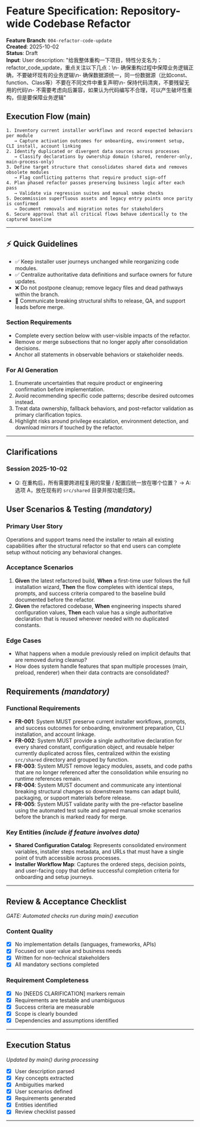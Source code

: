# Feature Specification: Repository-wide Codebase Refactor

**Feature Branch**: `004-refactor-code-update`  
**Created**: 2025-10-02  
**Status**: Draft  
**Input**: User description: "给我整体重构一下项目，特性分支名为：refactor_code_update，重点关注以下几点：\n- 确保重构过程中保障业务逻辑正确，不要破坏现有的业务逻辑\n- 确保数据源统一，同一份数据源（比如const、function、Class等）不要在不同文件中重复声明\n- 保持代码清爽，不要残留无用的代码\n- 不需要考虑向后兼容，如果认为代码编写不合理，可以产生破坏性重构，但是要保障业务逻辑"

## Execution Flow (main)
```
1. Inventory current installer workflows and record expected behaviors per module
   → Capture activation outcomes for onboarding, environment setup, CLI install, account linking
2. Identify duplicated or divergent data sources across processes
   → Classify declarations by ownership domain (shared, renderer-only, main-process-only)
3. Define target structure that consolidates shared data and removes obsolete modules
   → Flag conflicting patterns that require product sign-off
4. Plan phased refactor passes preserving business logic after each pass
   → Validate via regression suites and manual smoke checks
5. Decommission superfluous assets and legacy entry points once parity is confirmed
   → Document removals and migration notes for stakeholders
6. Secure approval that all critical flows behave identically to the captured baseline
```

---

## ⚡ Quick Guidelines
- ✅ Keep installer user journeys unchanged while reorganizing code modules.
- ✅ Centralize authoritative data definitions and surface owners for future updates.
- ❌ Do not postpone cleanup; remove legacy files and dead pathways within the branch.
- 👥 Communicate breaking structural shifts to release, QA, and support leads before merge.

### Section Requirements
- Complete every section below with user-visible impacts of the refactor.
- Remove or merge subsections that no longer apply after consolidation decisions.
- Anchor all statements in observable behaviors or stakeholder needs.

### For AI Generation
1. Enumerate uncertainties that require product or engineering confirmation before implementation.
2. Avoid recommending specific code patterns; describe desired outcomes instead.
3. Treat data ownership, fallback behaviors, and post-refactor validation as primary clarification topics.
4. Highlight risks around privilege escalation, environment detection, and download mirrors if touched by the refactor.

---

## Clarifications

### Session 2025-10-02
- Q: 在重构后，所有需要跨进程复用的常量 / 配置应统一放在哪个位置？ → A: 选项 A，放在现有的 `src/shared` 目录并按功能归类。

## User Scenarios & Testing *(mandatory)*

### Primary User Story
Operations and support teams need the installer to retain all existing capabilities after the structural refactor so that end users can complete setup without noticing any behavioral changes.

### Acceptance Scenarios
1. **Given** the latest refactored build, **When** a first-time user follows the full installation wizard, **Then** the flow completes with identical steps, prompts, and success criteria compared to the baseline build documented before the refactor.
2. **Given** the refactored codebase, **When** engineering inspects shared configuration values, **Then** each value has a single authoritative declaration that is reused wherever needed with no duplicated constants.

### Edge Cases
- What happens when a module previously relied on implicit defaults that are removed during cleanup?
- How does system handle features that span multiple processes (main, preload, renderer) when their data contracts are consolidated?

## Requirements *(mandatory)*

### Functional Requirements
- **FR-001**: System MUST preserve current installer workflows, prompts, and success outcomes for onboarding, environment preparation, CLI installation, and account linkage.
- **FR-002**: System MUST provide a single authoritative declaration for every shared constant, configuration object, and reusable helper currently duplicated across files, centralized within the existing `src/shared` directory and grouped by function.
- **FR-003**: System MUST remove legacy modules, assets, and code paths that are no longer referenced after the consolidation while ensuring no runtime references remain.
- **FR-004**: System MUST document and communicate any intentional breaking structural changes so downstream teams can adapt build, packaging, or support materials before release.
- **FR-005**: System MUST validate parity with the pre-refactor baseline using the automated test suite and agreed manual smoke scenarios before the branch is marked ready for merge.

### Key Entities *(include if feature involves data)*
- **Shared Configuration Catalog**: Represents consolidated environment variables, installer steps metadata, and URLs that must have a single point of truth accessible across processes.
- **Installer Workflow Map**: Captures the ordered steps, decision points, and user-facing copy that define successful completion criteria for onboarding and setup journeys.

---

## Review & Acceptance Checklist
*GATE: Automated checks run during main() execution*

### Content Quality
- [x] No implementation details (languages, frameworks, APIs)
- [x] Focused on user value and business needs
- [x] Written for non-technical stakeholders
- [x] All mandatory sections completed

### Requirement Completeness
- [x] No [NEEDS CLARIFICATION] markers remain
- [x] Requirements are testable and unambiguous  
- [x] Success criteria are measurable
- [x] Scope is clearly bounded
- [x] Dependencies and assumptions identified

---

## Execution Status
*Updated by main() during processing*

- [x] User description parsed
- [x] Key concepts extracted
- [x] Ambiguities marked
- [x] User scenarios defined
- [x] Requirements generated
- [x] Entities identified
- [x] Review checklist passed

---
